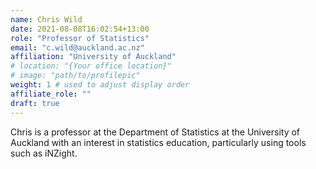 ```yaml
---
name: Chris Wild
date: 2021-08-08T16:02:54+13:00
role: "Professor of Statistics"
email: "c.wild@auckland.ac.nz"
affiliation: "University of Auckland"
# location: "{Your office location}"
# image: "path/to/profilepic"
weight: 1 # used to adjust display order
affiliate_role: ""
draft: true
---
```


Chris is a professor at the Department of Statistics at the University of Auckland with an interest in statistics education, particularly using tools such as iNZight.
